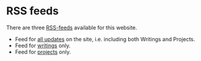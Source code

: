 # RSS feeds

There are three [RSS-feeds](https://en.wikipedia.org/wiki/RSS) available for this website.

* Feed for [all updates](index-files/rss.xml) on the site, i.e. including both Writings and Projects.
* Feed for [writings](writings-files/rss.xml) only.
* Feed for [projects](projects-files/rss.xml) only.
